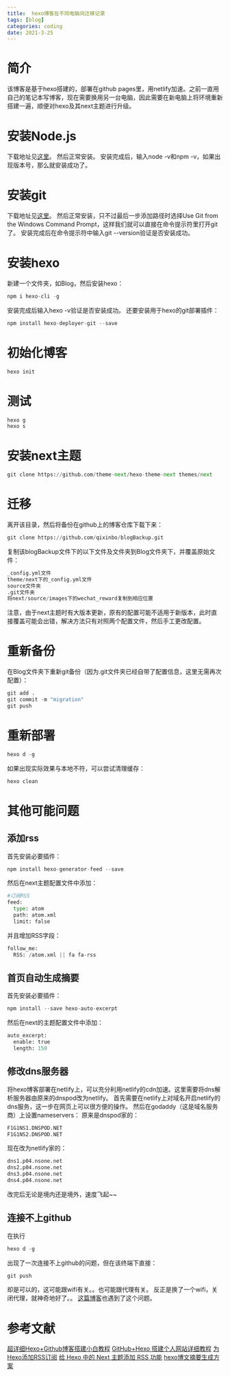 ```yaml
---
title:  hexo博客在不同电脑间迁移记录
tags: [blog]
categories: coding
date: 2021-3-25
---
```


# 简介
该博客是基于hexo搭建的，部署在github pages里，用netlify加速。之前一直用自己的笔记本写博客，现在需要换用另一台电脑，因此需要在新电脑上将环境重新搭建一遍，顺便对hexo及其next主题进行升级。

# 安装Node.js
下载地址见[这里](https://nodejs.org/en/download/)。
然后正常安装。
安装完成后，输入node -v和npm -v，如果出现版本号，那么就安装成功了。
# 安装git
下载地址见[这里](https://git-scm.com/download/win)。
然后正常安装，只不过最后一步添加路径时选择Use Git from the Windows Command Prompt，这样我们就可以直接在命令提示符里打开git了。
安装完成后在命令提示符中输入git --version验证是否安装成功。
# 安装hexo
新建一个文件夹，如Blog，然后安装hexo：
```python
npm i hexo-cli -g
```
安装完成后输入hexo -v验证是否安装成功。
还要安装用于hexo的git部署插件：
```python
npm install hexo-deployer-git --save
```
# 初始化博客
```python
hexo init
```
# 测试
```python
hexo g
hexo s
```
# 安装next主题
```python
git clone https://github.com/theme-next/hexo-theme-next themes/next
```
# 迁移
离开该目录，然后将备份在github上的博客仓库下载下来：
```python
git clone https://github.com/qixinbo/blogBackup.git
```
复制该blogBackup文件下的以下文件及文件夹到Blog文件夹下，并覆盖原始文件：
```python
_config.yml文件
theme/next下的_config.yml文件
source文件夹
.git文件夹
将next/source/images下的wechat_reward复制到相应位置
```
注意，由于next主题时有大版本更新，原有的配置可能不适用于新版本，此时直接覆盖可能会出错，解决方法只有对照两个配置文件，然后手工更改配置。

# 重新备份
在Blog文件夹下重新git备份（因为.git文件夹已经自带了配置信息，这里无需再次配置）：
```python
git add .
git commit -m "migration"
git push
```
# 重新部署
```python
hexo d -g
```
如果出现实际效果与本地不符，可以尝试清理缓存：
```python
hexo clean
```

# 其他可能问题
## 添加rss
首先安装必要插件：
```python
npm install hexo-generator-feed --save
```
然后在next主题配置文件中添加：
```python
#订阅RSS
feed:
  type: atom
  path: atom.xml
  limit: false
```
并且增加RSS字段：
```python
follow_me:
  RSS: /atom.xml || fa fa-rss
```

## 首页自动生成摘要
首先安装必要插件：
```python
npm install --save hexo-auto-excerpt
```
然后在next的主题配置文件中添加：
```python
auto_excerpt:
  enable: true
  length: 150
```

## 修改dns服务器
将hexo博客部署在netlify上，可以充分利用netlify的cdn加速。这里需要将dns解析服务器由原来的dnspod改为netlify。
首先需要在netlify上对域名开启netlify的dns服务，这一步在网页上可以很方便的操作。
然后在godaddy（这是域名服务商）上设置nameservers：
原来是dnspod家的：
```python
F1G1NS1.DNSPOD.NET
F1G1NS2.DNSPOD.NET
```
现在改为netlify家的：
```python
dns1.p04.nsone.net
dns2.p04.nsone.net
dns3.p04.nsone.net
dns4.p04.nsone.net
```
改完后无论是境内还是境外，速度飞起~~

## 连接不上github
在执行
```python
hexo d -g
```
出现了一次连接不上github的问题，但在该终端下直接：
```python
git push
```
却是可以的，这可能跟wifi有关。。也可能跟代理有关。
反正是换了一个wifi，关闭代理，就神奇地好了。。
[这篇博客](https://java4all.cn/2020/01/24/github%E7%9A%84%E4%B8%80%E4%B8%AA%E5%9D%91/)也遇到了这个问题。

# 参考文献
[超详细Hexo+Github博客搭建小白教程](https://zhuanlan.zhihu.com/p/35668237)
[GitHub+Hexo 搭建个人网站详细教程](https://zhuanlan.zhihu.com/p/26625249)
[为Hexo添加RSS订阅](https://hasaik.com/posts/19c94341.html)
[给 Hexo 中的 Next 主题添加 RSS 功能](https://suyin-blog.club/2020/2M3YWE7/)
[hexo博文摘要生成方案](https://ninesix.cc/post/hexo-yilia-auto-excerpt.html)

